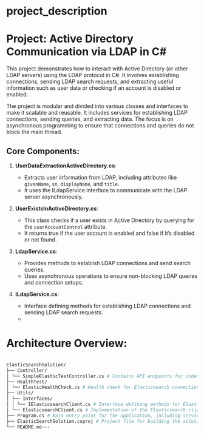 # project_description 
# Project: Active Directory Communication via LDAP in C#

This project demonstrates how to interact with Active Directory (or other LDAP servers) using the LDAP 
protocol in C#. It involves establishing connections, sending LDAP search requests, and extracting useful 
information such as user data or checking if an account is disabled or enabled.

The project is modular and divided into various classes and interfaces to make it scalable and reusable. 
It includes services for establishing LDAP connections, sending queries, and extracting data. The focus is on 
asynchronous programming to ensure that connections and queries do not block the main thread.

## Core Components:

1. **UserDataExtractionActiveDirectory.cs**:
   - Extracts user information from LDAP, including attributes like `givenName`, `sn`, `displayName`, and `title`.
   - It uses the ILdapService interface to communicate with the LDAP server asynchronously.

2. **UserExistsInActiveDirectory.cs**:
   - This class checks if a user exists in Active Directory by querying for the `userAccountControl` attribute.
   - It returns true if the user account is enabled and false if it’s disabled or not found.

3. **LdapService.cs**:
   - Provides methods to establish LDAP connections and send search queries.
   - Uses asynchronous operations to ensure non-blocking LDAP queries and connection setups.

4. **ILdapService.cs**:
   - Interface defining methods for establishing LDAP connections and sending LDAP search requests.
   - 
# Architecture Overview:
```bash

ElasticSearchSolution/ 
├── Controller/ 
│ └── SimpleElasticTestController.cs # Contains API endpoints for indexing, retrieving, and searching documents in Elasticsearch 
├── HealthTest/ 
│ └── ElasticHealthCheck.cs # Health check for Elasticsearch connection 
├── Utils/ 
│ ├── Interfaces/ 
│ │ └── IElasticsearchClient.cs # Interface defining methods for Elasticsearch operations 
│ └── ElasticsearchClient.cs # Implementation of the Elasticsearch client, interacting with Elasticsearch APIs 
├── Program.cs # Main entry point for the application, including service registration and health checks 
├── ElasticSearchSolution.csproj # Project file for building the solution 
└── README.md---
